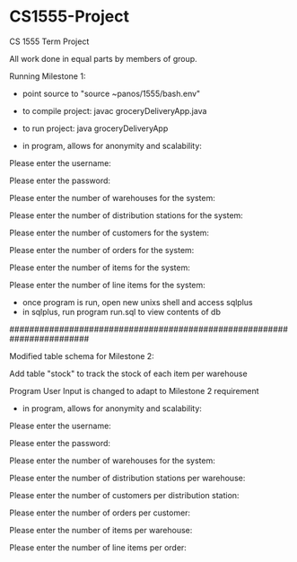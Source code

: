 # CS1555-Project
CS 1555 Term Project

All work done in equal parts by members of group.

Running Milestone 1:
- point source to "source ~panos/1555/bash.env"
- to compile project:
	javac groceryDeliveryApp.java
- to run project: java groceryDeliveryApp
	
- in program, allows for anonymity and scalability:	

Please enter the username: 

Please enter the password: 

Please enter the number of warehouses for the system: 

Please enter the number of distribution stations for the system: 

Please enter the number of customers for the system: 

Please enter the number of orders for the system: 

Please enter the number of items for the system: 

Please enter the number of line items for the system: 


- once program is run, open new unixs shell and access sqlplus
- in sqlplus, run program run.sql to view contents of db

########################################################################

Modified table schema for Milestone 2:

Add table "stock" to track the stock of each item per warehouse

Program User Input is changed to adapt to Milestone 2 requirement

- in program, allows for anonymity and scalability:	

Please enter the username: 

Please enter the password: 

Please enter the number of warehouses for the system: 

Please enter the number of distribution stations per warehouse: 

Please enter the number of customers per distribution station: 

Please enter the number of orders per customer: 

Please enter the number of items per warehouse: 

Please enter the number of line items per order: 
